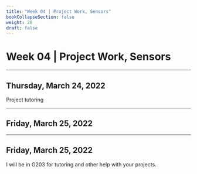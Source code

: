 ```yaml
---
title: "Week 04 | Project Work, Sensors"
bookCollapseSection: false
weight: 20
draft: false
---
```


# Week 04 | Project Work, Sensors

---

## Thursday, March 24, 2022

Project tutoring


---

## Friday, March 25, 2022


---

## Friday, March 25, 2022

I will be in G203 for tutoring and other help with your projects.


